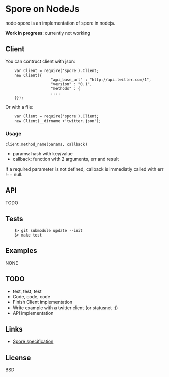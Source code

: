 # Spore on NodeJs #

node-spore is an implementation of spore in nodejs.

**Work in progress**: currently not working

## Client ##

You can contruct client with json:

        var Client = require('spore').Client;
        new Client({
                        "api_base_url" : "http://api.twitter.com/1",
                        "version" : "0.1",
                        "methods" : {
                        ....
        }});

Or with a file:

        var Client = require('spore').Client;
        new Client(__dirname +'twitter.json');

### Usage ###

`client.method_name(params, callback)`

* params: hash with key/value
* callback: function with 2 arguments, err and result

If a required parameter is not defined, callback is immediatly called with err !== null.

## API ##

TODO

## Tests ##

        $> git submodule update --init
        $> make test

## Examples ##

NONE

## TODO ##

* test, test, test
* Code, code, code
* Finish Client implementation
* Write example with a twitter client (or statusnet :))
* API implementation

## Links ##

* [Spore specification](http://github.com/SPORE/specifications)

## License ##

BSD
